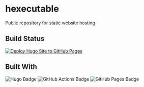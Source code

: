 # hexecutable
Public repository for static website hosting

## Build Status
[![Deploy Hugo Site to GitHub Pages](https://github.com/axi0m/hexecutable/actions/workflows/hugo.yml/badge.svg)](https://github.com/axi0m/hexecutable/actions/workflows/hugo.yml)

## Built With
![Hugo Badge](https://img.shields.io/badge/Hugo-FF4088?logo=hugo&logoColor=fff&style=flat)
![GitHub Actions Badge](https://img.shields.io/badge/GitHub%20Actions-2088FF?logo=githubactions&logoColor=fff&style=flat)
![GitHub Pages Badge](https://img.shields.io/badge/GitHub%20Pages-222?logo=githubpages&logoColor=fff&style=flat)
